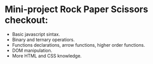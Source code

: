 # Mini-project Rock Paper Scissors checkout:
- Basic javascript sintax.<br>
- Binary and ternary operatiors.<br>
- Functions declarations, arrow functions, higher order functions.<br>
- DOM manipulation.<br>
- More HTML and CSS knowledge. <br>